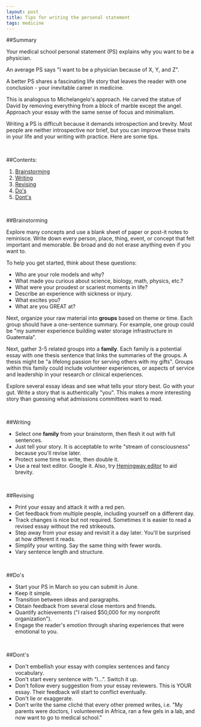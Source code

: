 ```yaml
---
layout: post
title: Tips for writing the personal statement
tags: medicine
---
```


##Summary

Your medical school personal statement (PS) explains why you want to be a physician.

An average PS says "I want to be a physician because of X, Y, and Z".

A better PS shares a fascinating life story that leaves the reader with one conclusion - your inevitable career in medicine.

This is analogous to Michelangelo's approach. He carved the statue of David by removing everything from a block of marble except the angel. Approach your essay with the same sense of focus and minimalism.

Writing a PS is difficult because it demands introspection and brevity. Most people are neither introspective nor brief, but you can improve these traits in your life and your writing with practice. Here are some tips.

<br>

##Contents:

1. [Brainstorming](#brainstorming)
2. [Writing](#writing)
3. [Revising](#writing)
4. [Do's](#dos)
5. [Dont's](#donts)

<br>

##Brainstorming

Explore many concepts and use a blank sheet of paper or post-it notes to reminisce. Write down every person, place, thing, event, or concept that felt important and memorable. Be broad and do not erase anything even if you want to.

To help you get started, think about these questions:

+ Who are your role models and why?
+ What made you curious about science, biology, math, physics, etc.?
+ What were your proudest or scariest moments in life?
+ Describe an experience with sickness or injury.
+ What excites you?
+ What are you GREAT at?

Next, organize your raw material into **groups** based on theme or time. Each group should have a one-sentence summary. For example, one group could be "my summer experience building water storage infrastructure in Guatemala".

Next, gather 3-5 related groups into a **family**. Each family is a potential essay with one thesis sentence that links the summaries of the groups. A thesis might be "a lifelong passion for serving others with my gifts". Groups within this family could include volunteer experiences, or aspects of service and leadership in your research or clinical experiences.

Explore several essay ideas and see what tells your story best. Go with your gut. Write a story that is authentically "you". This makes a more interesting story than guessing what admissions committees want to read.

<br>

##Writing

+ Select one **family** from your brainstorm, then flesh it out with full sentences.
+ Just tell your story. It is acceptable to write "stream of consciousness" because you'll revise later.
+ Protect some time to write, then double it.
+ Use a real text editor. Google it. Also, try [Hemingway editor](http://www.hemingwayapp.com/) to aid brevity.

<br>

##Revising

+ Print your essay and attack it with a red pen.
+ Get feedback from multiple people, including yourself on a different day.
+ Track changes is nice but not required. Sometimes it is easier to read a revised essay without the red strikeouts.
+ Step away from your essay and revisit it a day later. You'll be surprised at how different it reads.
+ Simplify your writing. Say the same thing with fewer words.
+ Vary sentence length and structure.

<br>

##Do's

+ Start your PS in March so you can submit in June.
+ Keep it simple.
+ Transition between ideas and paragraphs.
+ Obtain feedback from several close mentors and friends.
+ Quantify achievements ("I raised $50,000 for my nonprofit organization").
+ Engage the reader's emotion through sharing experiences that were emotional to you.

<br>

##Dont's

+ Don't embellish your essay with complex sentences and fancy vocabulary.
+ Don't start every sentence with "I...". Switch it up.
+ Don't follow every suggestion from your essay reviewers. This is YOUR essay. Their feedback will start to conflict eventually.
+ Don't lie or exaggerate.
+ Don't write the same cliché that every other premed writes, i.e. "My parents were doctors, I volunteered in Africa, ran a few gels in a lab, and now want to go to medical school."
